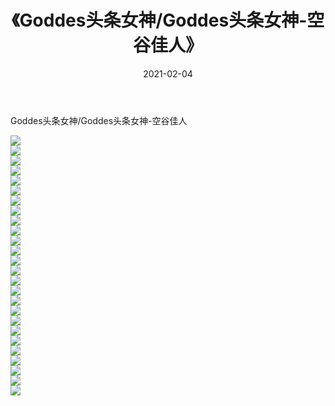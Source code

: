 ﻿---
layout: post
title:  《Goddes头条女神/Goddes头条女神-空谷佳人》
date:   2021-02-04
img: http://pic.660000.xyz/1:/网络美图/2021/Goddes头条女神/Goddes头条女神-空谷佳人/000.jpg
categories: [美女, 清纯, 唯美]
---

Goddes头条女神/Goddes头条女神-空谷佳人

 ![](http://pic.660000.xyz/1:/网络美图/2021/Goddes头条女神/Goddes头条女神-空谷佳人/001.jpg) <br>![](http://pic.660000.xyz/1:/网络美图/2021/Goddes头条女神/Goddes头条女神-空谷佳人/002.jpg) <br>![](http://pic.660000.xyz/1:/网络美图/2021/Goddes头条女神/Goddes头条女神-空谷佳人/003.jpg) <br>![](http://pic.660000.xyz/1:/网络美图/2021/Goddes头条女神/Goddes头条女神-空谷佳人/004.jpg) <br>![](http://pic.660000.xyz/1:/网络美图/2021/Goddes头条女神/Goddes头条女神-空谷佳人/005.jpg) <br>![](http://pic.660000.xyz/1:/网络美图/2021/Goddes头条女神/Goddes头条女神-空谷佳人/006.jpg) <br>![](http://pic.660000.xyz/1:/网络美图/2021/Goddes头条女神/Goddes头条女神-空谷佳人/007.jpg) <br>![](http://pic.660000.xyz/1:/网络美图/2021/Goddes头条女神/Goddes头条女神-空谷佳人/008.jpg) <br>![](http://pic.660000.xyz/1:/网络美图/2021/Goddes头条女神/Goddes头条女神-空谷佳人/009.jpg) <br>![](http://pic.660000.xyz/1:/网络美图/2021/Goddes头条女神/Goddes头条女神-空谷佳人/010.jpg) <br>![](http://pic.660000.xyz/1:/网络美图/2021/Goddes头条女神/Goddes头条女神-空谷佳人/011.jpg) <br>![](http://pic.660000.xyz/1:/网络美图/2021/Goddes头条女神/Goddes头条女神-空谷佳人/012.jpg) <br>![](http://pic.660000.xyz/1:/网络美图/2021/Goddes头条女神/Goddes头条女神-空谷佳人/013.jpg) <br>![](http://pic.660000.xyz/1:/网络美图/2021/Goddes头条女神/Goddes头条女神-空谷佳人/014.jpg) <br>![](http://pic.660000.xyz/1:/网络美图/2021/Goddes头条女神/Goddes头条女神-空谷佳人/015.jpg) <br>![](http://pic.660000.xyz/1:/网络美图/2021/Goddes头条女神/Goddes头条女神-空谷佳人/016.jpg) <br>![](http://pic.660000.xyz/1:/网络美图/2021/Goddes头条女神/Goddes头条女神-空谷佳人/017.jpg) <br>![](http://pic.660000.xyz/1:/网络美图/2021/Goddes头条女神/Goddes头条女神-空谷佳人/018.jpg) <br>![](http://pic.660000.xyz/1:/网络美图/2021/Goddes头条女神/Goddes头条女神-空谷佳人/019.jpg) <br>![](http://pic.660000.xyz/1:/网络美图/2021/Goddes头条女神/Goddes头条女神-空谷佳人/020.jpg) <br>![](http://pic.660000.xyz/1:/网络美图/2021/Goddes头条女神/Goddes头条女神-空谷佳人/021.jpg) <br>![](http://pic.660000.xyz/1:/网络美图/2021/Goddes头条女神/Goddes头条女神-空谷佳人/022.jpg) <br>![](http://pic.660000.xyz/1:/网络美图/2021/Goddes头条女神/Goddes头条女神-空谷佳人/023.jpg) <br>![](http://pic.660000.xyz/1:/网络美图/2021/Goddes头条女神/Goddes头条女神-空谷佳人/024.jpg) <br>![](http://pic.660000.xyz/1:/网络美图/2021/Goddes头条女神/Goddes头条女神-空谷佳人/025.jpg) <br>![](http://pic.660000.xyz/1:/网络美图/2021/Goddes头条女神/Goddes头条女神-空谷佳人/026.jpg) <br>